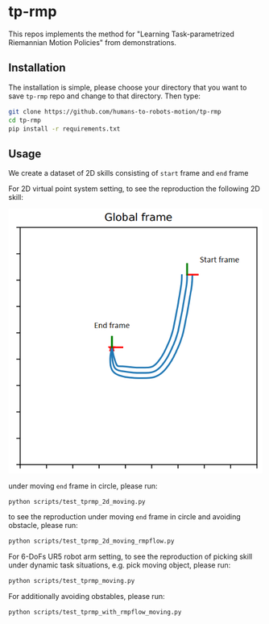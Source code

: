 # tp-rmp
This repos implements the method for "Learning Task-parametrized Riemannian Motion Policies" from demonstrations.

## Installation

The installation is simple, please choose your directory that you want to save `tp-rmp` repo and change to that directory. Then type:

```bash
git clone https://github.com/humans-to-robots-motion/tp-rmp
cd tp-rmp
pip install -r requirements.txt
```

## Usage

We create a dataset of 2D skills consisting of `start` frame and `end` frame

For 2D virtual point system setting, to see the reproduction the following 2D skill:

![](figures/J_2Dskill.png)

under moving `end` frame in circle, please run:

```bash
python scripts/test_tprmp_2d_moving.py
```

to see the reproduction under moving `end` frame in circle and avoiding obstacle, please run:

```bash
python scripts/test_tprmp_2d_moving_rmpflow.py
```

For 6-DoFs UR5 robot arm setting, to see the reproduction of picking skill under dynamic task situations, e.g. pick moving object, please run:

```bash
python scripts/test_tprmp_moving.py
```

For additionally avoiding obstables, please run:

```bash
python scripts/test_tprmp_with_rmpflow_moving.py
```
